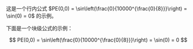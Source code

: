 这是一个行内公式 $PE(0,0) = \sin\left(\frac{0}{10000^{\frac{0}{8}}}\right) = \sin(0) = 0$ 的示例。


下面是一个块级公式的示例：

$$
PE(0,0) = \sin\left(\frac{0}{10000^{\frac{0}{8}}}\right) = \sin(0) = 0
$$
